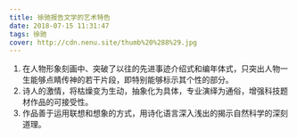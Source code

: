 ```yaml
---
title: 徐驰报告文学的艺术特色
date: 2018-07-15 11:31:47
tags: 徐驰
cover: http://cdn.nenu.site/thumb%20%288%29.jpg
---
```


1. 在人物形象刻画中、突破了以往的先进事迹介绍式和编年体式，只突出人物一生能够点睛传神的若干片段，即特别能够标示其个性的部分。
2. 诗人的激情，将枯燥变为生动，抽象化为具体，专业演绎为通俗，增强科技题材作品的可接受性。
3. 作品善于运用联想和想象的方式，用诗化语言深入浅出的揭示自然科学的深刻道理。

